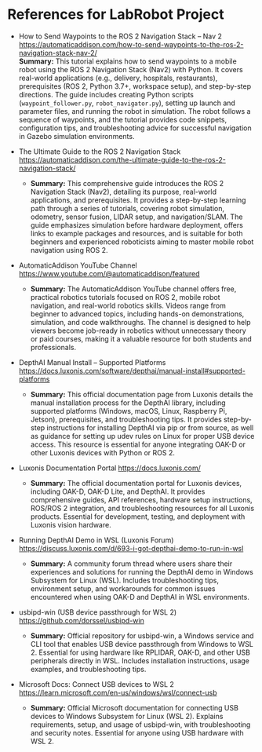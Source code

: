 # References for LabRobot Project

- How to Send Waypoints to the ROS 2 Navigation Stack – Nav 2  
https://automaticaddison.com/how-to-send-waypoints-to-the-ros-2-navigation-stack-nav-2/  
**Summary:** This tutorial explains how to send waypoints to a mobile robot using the ROS 2 Navigation Stack (Nav2) with Python. It covers real-world applications (e.g., delivery, hospitals, restaurants), prerequisites (ROS 2, Python 3.7+, workspace setup), and step-by-step directions. The guide includes creating Python scripts (`waypoint_follower.py`, `robot_navigator.py`), setting up launch and parameter files, and running the robot in simulation. The robot follows a sequence of waypoints, and the tutorial provides code snippets, configuration tips, and troubleshooting advice for successful navigation in Gazebo simulation environments.

- The Ultimate Guide to the ROS 2 Navigation Stack
https://automaticaddison.com/the-ultimate-guide-to-the-ros-2-navigation-stack/
    - **Summary:** This comprehensive guide introduces the ROS 2 Navigation Stack (Nav2), detailing its purpose, real-world applications, and prerequisites. It provides a step-by-step learning path through a series of tutorials, covering robot simulation, odometry, sensor fusion, LIDAR setup, and navigation/SLAM. The guide emphasizes simulation before hardware deployment, offers links to example packages and resources, and is suitable for both beginners and experienced roboticists aiming to master mobile robot navigation using ROS 2.

- AutomaticAddison YouTube Channel
https://www.youtube.com/@automaticaddison/featured
    - **Summary:** The AutomaticAddison YouTube channel offers free, practical robotics tutorials focused on ROS 2, mobile robot navigation, and real-world robotics skills. Videos range from beginner to advanced topics, including hands-on demonstrations, simulation, and code walkthroughs. The channel is designed to help viewers become job-ready in robotics without unnecessary theory or paid courses, making it a valuable resource for both students and professionals.

- DepthAI Manual Install – Supported Platforms
https://docs.luxonis.com/software/depthai/manual-install#supported-platforms
    - **Summary:** This official documentation page from Luxonis details the manual installation process for the DepthAI library, including supported platforms (Windows, macOS, Linux, Raspberry Pi, Jetson), prerequisites, and troubleshooting tips. It provides step-by-step instructions for installing DepthAI via pip or from source, as well as guidance for setting up udev rules on Linux for proper USB device access. This resource is essential for anyone integrating OAK-D or other Luxonis devices with Python or ROS 2.

- Luxonis Documentation Portal
https://docs.luxonis.com/
    - **Summary:** The official documentation portal for Luxonis devices, including OAK-D, OAK-D Lite, and DepthAI. It provides comprehensive guides, API references, hardware setup instructions, ROS/ROS 2 integration, and troubleshooting resources for all Luxonis products. Essential for development, testing, and deployment with Luxonis vision hardware.

- Running DepthAI Demo in WSL (Luxonis Forum)
https://discuss.luxonis.com/d/693-i-got-depthai-demo-to-run-in-wsl
    - **Summary:** A community forum thread where users share their experiences and solutions for running the DepthAI demo in Windows Subsystem for Linux (WSL). Includes troubleshooting tips, environment setup, and workarounds for common issues encountered when using OAK-D and DepthAI in WSL environments.

- usbipd-win (USB device passthrough for WSL 2)
https://github.com/dorssel/usbipd-win
    - **Summary:** Official repository for usbipd-win, a Windows service and CLI tool that enables USB device passthrough from Windows to WSL 2. Essential for using hardware like RPLIDAR, OAK-D, and other USB peripherals directly in WSL. Includes installation instructions, usage examples, and troubleshooting tips.

- Microsoft Docs: Connect USB devices to WSL 2
https://learn.microsoft.com/en-us/windows/wsl/connect-usb
    - **Summary:** Official Microsoft documentation for connecting USB devices to Windows Subsystem for Linux (WSL 2). Explains requirements, setup, and usage of usbipd-win, with troubleshooting and security notes. Essential for anyone using USB hardware with WSL 2.